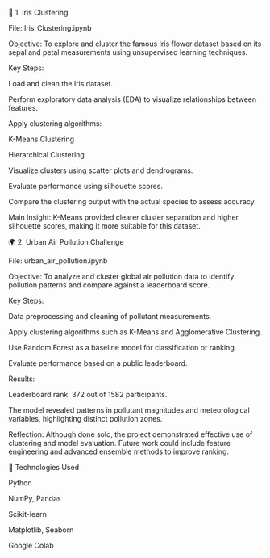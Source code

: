 🌸 1. Iris Clustering

File: Iris_Clustering.ipynb

Objective:
To explore and cluster the famous Iris flower dataset based on its sepal and petal measurements using unsupervised learning techniques.

Key Steps:

Load and clean the Iris dataset.

Perform exploratory data analysis (EDA) to visualize relationships between features.

Apply clustering algorithms:

K-Means Clustering

Hierarchical Clustering

Visualize clusters using scatter plots and dendrograms.

Evaluate performance using silhouette scores.

Compare the clustering output with the actual species to assess accuracy.

Main Insight:
K-Means provided clearer cluster separation and higher silhouette scores, making it more suitable for this dataset.

🌍 2. Urban Air Pollution Challenge

File: urban_air_pollution.ipynb

Objective:
To analyze and cluster global air pollution data to identify pollution patterns and compare against a leaderboard score.

Key Steps:

Data preprocessing and cleaning of pollutant measurements.

Apply clustering algorithms such as K-Means and Agglomerative Clustering.

Use Random Forest as a baseline model for classification or ranking.

Evaluate performance based on a public leaderboard.

Results:

Leaderboard rank: 372 out of 1582 participants.

The model revealed patterns in pollutant magnitudes and meteorological variables, highlighting distinct pollution zones.

Reflection:
Although done solo, the project demonstrated effective use of clustering and model evaluation. Future work could include feature engineering and advanced ensemble methods to improve ranking.

🧰 Technologies Used

Python

NumPy, Pandas

Scikit-learn

Matplotlib, Seaborn

Google Colab
